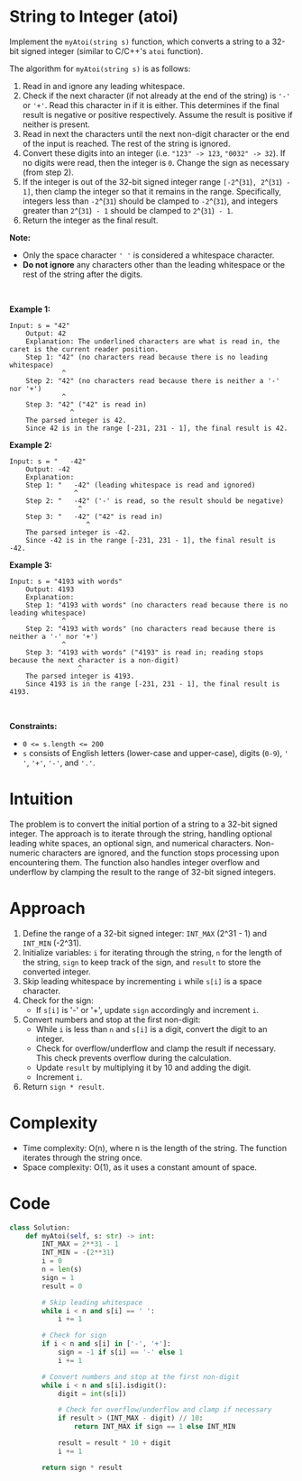 # String to Integer (atoi)


Implement the `myAtoi(string s)` function, which converts a string to a
32-bit signed integer (similar to C/C++'s `atoi` function).

The algorithm for `myAtoi(string s)` is as follows:

1.  Read in and ignore any leading whitespace.
2.  Check if the next character (if not already at the end of the
    string) is `'-'` or `'+'`. Read this character in if it is either.
    This determines if the final result is negative or positive
    respectively. Assume the result is positive if neither is present.
3.  Read in next the characters until the next non-digit character or
    the end of the input is reached. The rest of the string is ignored.
4.  Convert these digits into an integer (i.e. `"123" -> 123`,
    `"0032" -> 32`). If no digits were read, then the integer is `0`.
    Change the sign as necessary (from step 2).
5.  If the integer is out of the 32-bit signed integer range
    `[-2`^(`31`)`, 2`^(`31`)` - 1]`, then clamp the integer so that it
    remains in the range. Specifically, integers less than `-2`^(`31`)
    should be clamped to `-2`^(`31`), and integers greater than
    `2`^(`31`)` - 1` should be clamped to `2`^(`31`)` - 1`.
6.  Return the integer as the final result.

**Note:**

- Only the space character `' '` is considered a whitespace character.
- **Do not ignore** any characters other than the leading whitespace or
  the rest of the string after the digits.

 

**Example 1:**

    Input: s = "42"
        Output: 42
        Explanation: The underlined characters are what is read in, the caret is the current reader position.
        Step 1: "42" (no characters read because there is no leading whitespace)
                 ^
        Step 2: "42" (no characters read because there is neither a '-' nor '+')
                 ^
        Step 3: "42" ("42" is read in)
                   ^
        The parsed integer is 42.
        Since 42 is in the range [-231, 231 - 1], the final result is 42.
        

**Example 2:**

    Input: s = "   -42"
        Output: -42
        Explanation:
        Step 1: "   -42" (leading whitespace is read and ignored)
                    ^
        Step 2: "   -42" ('-' is read, so the result should be negative)
                     ^
        Step 3: "   -42" ("42" is read in)
                       ^
        The parsed integer is -42.
        Since -42 is in the range [-231, 231 - 1], the final result is -42.
        

**Example 3:**

    Input: s = "4193 with words"
        Output: 4193
        Explanation:
        Step 1: "4193 with words" (no characters read because there is no leading whitespace)
                 ^
        Step 2: "4193 with words" (no characters read because there is neither a '-' nor '+')
                 ^
        Step 3: "4193 with words" ("4193" is read in; reading stops because the next character is a non-digit)
                     ^
        The parsed integer is 4193.
        Since 4193 is in the range [-231, 231 - 1], the final result is 4193.
        

 

**Constraints:**

- `0 <= s.length <= 200`
- `s` consists of English letters (lower-case and upper-case), digits
  (`0-9`), `' '`, `'+'`, `'-'`, and `'.'`.


# Intuition
The problem is to convert the initial portion of a string to a 32-bit signed integer. The approach is to iterate through the string, handling optional leading white spaces, an optional sign, and numerical characters. Non-numeric characters are ignored, and the function stops processing upon encountering them. The function also handles integer overflow and underflow by clamping the result to the range of 32-bit signed integers.

# Approach
1. Define the range of a 32-bit signed integer: `INT_MAX` (2^31 - 1) and `INT_MIN` (-2^31).
2. Initialize variables: `i` for iterating through the string, `n` for the length of the string, `sign` to keep track of the sign, and `result` to store the converted integer.
3. Skip leading whitespace by incrementing `i` while `s[i]` is a space character.
4. Check for the sign:
   - If `s[i]` is '-' or '+', update `sign` accordingly and increment `i`.
5. Convert numbers and stop at the first non-digit:
   - While `i` is less than `n` and `s[i]` is a digit, convert the digit to an integer.
   - Check for overflow/underflow and clamp the result if necessary. This check prevents overflow during the calculation.
   - Update `result` by multiplying it by 10 and adding the digit.
   - Increment `i`.
6. Return `sign * result`.

# Complexity
- Time complexity: O(n), where n is the length of the string. The function iterates through the string once.
- Space complexity: O(1), as it uses a constant amount of space.

# Code
```python
class Solution:
    def myAtoi(self, s: str) -> int:
        INT_MAX = 2**31 - 1
        INT_MIN = -(2**31)
        i = 0
        n = len(s)
        sign = 1
        result = 0

        # Skip leading whitespace
        while i < n and s[i] == ' ':
            i += 1

        # Check for sign
        if i < n and s[i] in ['-', '+']:
            sign = -1 if s[i] == '-' else 1
            i += 1

        # Convert numbers and stop at the first non-digit
        while i < n and s[i].isdigit():
            digit = int(s[i])

            # Check for overflow/underflow and clamp if necessary
            if result > (INT_MAX - digit) // 10:
                return INT_MAX if sign == 1 else INT_MIN

            result = result * 10 + digit
            i += 1

        return sign * result
```